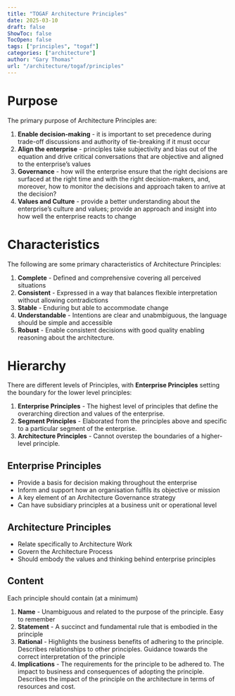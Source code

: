 ```yaml
---
title: "TOGAF Architecture Principles"
date: 2025-03-10
draft: false
ShowToc: false
TocOpen: false
tags: ["principles", "togaf"]
categories: ["architecture"]
author: "Gary Thomas"
url: "/architecture/togaf/principles"
---
```


# Purpose
The primary purpose of Architecture Principles are:

1. **Enable decision-making** - it is important to set precedence during trade-off discussions and
authority of tie-breaking if it must occur
2. **Align the enterprise** - principles take subjectivity and bias out of the equation and drive critical
conversations that are objective and aligned to the enterprise’s values
3. **Governance** - how will the enterprise ensure that the right decisions are surfaced at the right time
and with the right decision-makers, and, moreover, how to monitor the decisions and approach
taken to arrive at the decision?
4. **Values and Culture** - provide a better understanding about the enterprise’s culture and values;
provide an approach and insight into how well the enterprise reacts to change

# Characteristics

The following are some primary characteristics of Architecture Principles:

1. **Complete** - Defined and comprehensive covering all perceived situations
2. **Consistent** - Expressed in a way that balances flexible interpretation without allowing contradictions
3. **Stable** - Enduring but able to accommodate change
4. **Understandable** - Intentions are clear and unabmbiguous, the language should be simple and accessible
5. **Robust** - Enable consistent decisions with good quality enabling reasoning about the architecture.

# Hierarchy

There are different levels of Principles, with **Enterprise Principles** setting the boundary for the lower level principles:

1. **Enterprise Principles** - The highest level of principles that define the overarching direction and values of the enterprise.
2. **Segment Principles** - Elaborated from the principles above and specific to a particular segment of the enterprise.
3. **Architecture Principles** - Cannot overstep the boundaries of a higher-level principle.

## Enterprise Principles

- Provide a basis for decision making throughout the enterprise
- Inform and support how an organisation fulfils its objective or mission
- A key element of an Architecture Governance strategy
- Can have subsidiary principles at a business unit or operational level

## Architecture Principles

- Relate specifically to Architecture Work
- Govern the Architecture Process
- Should embody the values and thinking behind enterprise principles

## Content

Each principle should contain (at a minimum)

1. **Name** - Unambiguous and related to the purpose of the principle. Easy to remember
2. **Statement** - A succinct and fundamental rule that is embodied in the principle
3. **Rational** - Highlights the business benefits of adhering to the principle. Describes relationships to other principles. Guidance towards the correct interpretation of the principle
4. **Implications** - The requirements for the principle to be adhered to. The impact to business and consequences of adopting the principle. Describes the impact of the principle on the architecture in terms of resources and cost.

